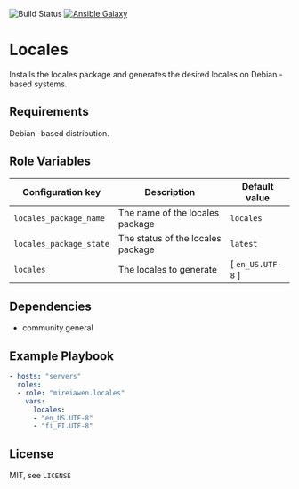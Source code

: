 ![Build Status](https://img.shields.io/gitlab/pipeline-status/mireiawenrose/ansible-roles/locales?branch=master&style=plastic) [![Ansible Galaxy](https://img.shields.io/badge/Ansible%20Galaxy-mireiawen.locales-blueviolet?style=plastic)](https://galaxy.ansible.com/mireiawen/locales)

# Locales
Installs the locales package and generates the desired locales on Debian -based systems.

## Requirements
Debian -based distribution.

## Role Variables
 Configuration key       | Description                        | Default value
-------------------------|------------------------------------|----------------------
 `locales_package_name`  | The name of the locales package    | `locales`
 `locales_package_state` | The status of the locales package  | `latest`
 `locales`               | The locales to generate            | [ `en_US.UTF-8` ]

## Dependencies
* community.general

## Example Playbook
```yaml
- hosts: "servers"
  roles:
  - role: "mireiawen.locales"
    vars:
      locales:
      - "en_US.UTF-8"
      - "fi_FI.UTF-8"
```

## License
MIT, see `LICENSE`
